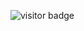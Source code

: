 ![visitor badge](https://visitor-badge.laobi.icu/badge?page_id=merlovelace.visitor-badge&left_color=red&right_color=green) 
